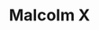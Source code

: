 ---
pid: ws149
title: Malcolm X
location_transcription: Malcolm X Park
coordinates: "[-75.225427417444, 39.952334320805]"
zipcode: '19143'
gen_neighborhood: West Philadelphia
neighborhood: University City
outside_phl: 
age: '21'
age_range: 20-29
instagram: 
image_file_name: ws_149.jpg
proposal_transcription: Life-size statue of Malcolm X
topic: African Americans,Person,History,Human Rights,Politics
topic_summary: 0, 0, 0, 0, 0
type: Sculpture Statue
keywords_other: History, Malcolm X
credit: Latone Reaves
image_labels: 
twitter: 
facebook: 
permalink: "/monuments/ws149/"
layout: item-page
---